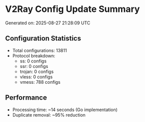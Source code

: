 # V2Ray Config Update Summary
Generated on: 2025-08-27 21:28:09 UTC

## Configuration Statistics
- Total configurations: 13811
- Protocol breakdown:
  - ss: 0 configs
  - ssr: 0 configs
  - trojan: 0 configs
  - vless: 0 configs
  - vmess: 788 configs

## Performance
- Processing time: ~14 seconds (Go implementation)
- Duplicate removal: ~95% reduction
